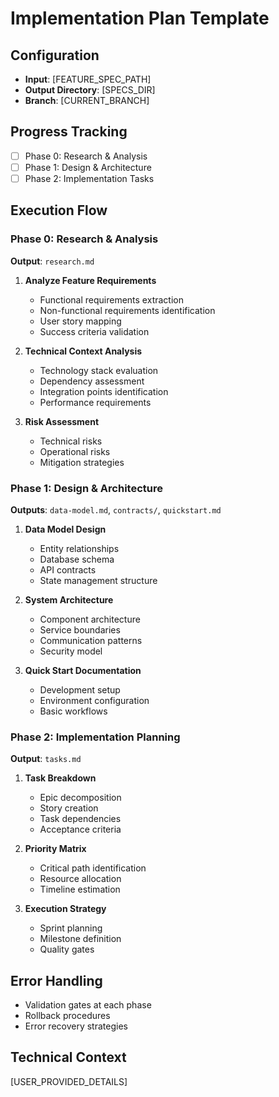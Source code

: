 # Implementation Plan Template

## Configuration
- **Input**: [FEATURE_SPEC_PATH]
- **Output Directory**: [SPECS_DIR]
- **Branch**: [CURRENT_BRANCH]

## Progress Tracking
- [ ] Phase 0: Research & Analysis
- [ ] Phase 1: Design & Architecture
- [ ] Phase 2: Implementation Tasks

## Execution Flow

### Phase 0: Research & Analysis
**Output**: `research.md`

1. **Analyze Feature Requirements**
   - Functional requirements extraction
   - Non-functional requirements identification
   - User story mapping
   - Success criteria validation

2. **Technical Context Analysis**
   - Technology stack evaluation
   - Dependency assessment
   - Integration points identification
   - Performance requirements

3. **Risk Assessment**
   - Technical risks
   - Operational risks
   - Mitigation strategies

### Phase 1: Design & Architecture
**Outputs**: `data-model.md`, `contracts/`, `quickstart.md`

1. **Data Model Design**
   - Entity relationships
   - Database schema
   - API contracts
   - State management structure

2. **System Architecture**
   - Component architecture
   - Service boundaries
   - Communication patterns
   - Security model

3. **Quick Start Documentation**
   - Development setup
   - Environment configuration
   - Basic workflows

### Phase 2: Implementation Planning
**Output**: `tasks.md`

1. **Task Breakdown**
   - Epic decomposition
   - Story creation
   - Task dependencies
   - Acceptance criteria

2. **Priority Matrix**
   - Critical path identification
   - Resource allocation
   - Timeline estimation

3. **Execution Strategy**
   - Sprint planning
   - Milestone definition
   - Quality gates

## Error Handling
- Validation gates at each phase
- Rollback procedures
- Error recovery strategies

## Technical Context
[USER_PROVIDED_DETAILS]